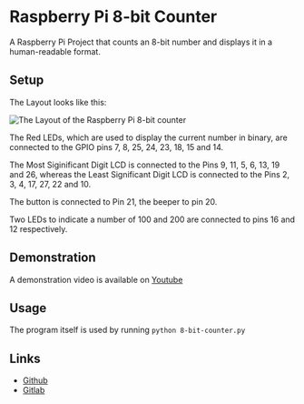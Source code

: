 # Raspberry Pi 8-bit Counter

A Raspberry Pi Project that counts an 8-bit number and displays it in
a human-readable format.

## Setup

The Layout looks like this:

![The Layout of the Raspberry Pi 8-bit counter](layout.jpg)

The Red LEDs, which are used to display the current number in binary,
are connected to the GPIO pins 7, 8, 25, 24, 23, 18, 15 and 14.

The Most Siginificant Digit LCD is connected to the Pins
9, 11, 5, 6, 13, 19 and 26, whereas the Least Significant Digit LCD is
connected to the Pins 2, 3, 4, 17, 27, 22 and 10.

The button is connected to Pin 21, the beeper to pin 20.

Two LEDs to indicate a number of 100 and 200 are connected to
pins 16 and 12 respectively.

## Demonstration

A demonstration video is available on
[Youtube]()

## Usage

The program itself is used by running ```python 8-bit-counter.py```

## Links

* [Github](https://github.com/namboy94/raspi-8-bit-counter)
* [Gitlab](https://gitlab.namibsun.net/namboy94/raspi-8-bit-counter)